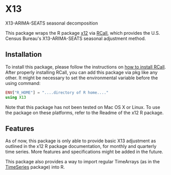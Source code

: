 # X13
X13-ARIMA-SEATS seasonal decomposition

This package wraps the R package [x12](https://github.com/statistikat/x12) via [RCall](https://github.com/JuliaInterop/RCall.jl), which provides the U.S. Census Bureau's
X13-ARIMA-SEATS seasonal adjustment method. 

## Installation

To install this package, please follow the instructions on [how to install RCall](http://juliainterop.github.io/RCall.jl/stable/installation/).
After properly installing RCall, you can add this package via pkg like any other. It might be necessary to set the environmental variable before the using command:

```julia
ENV["R_HOME"] = "....directory of R home...."
using X13
```

Note that this package has not been tested on Mac OS X or Linux. To use the package on these platforms, refer to the Readme of the x12 R package.

## Features

As of now, this package is only able to provide basic X13 adjustment as outlined in the x12 R package documentation, for monthly and quarterly time series. More
features and specifications might be added in the future.

This package also provides a way to import regular TimeArrays (as in the [TimeSeries](https://github.com/JuliaStats/TimeSeries.jl) package) into R. 
